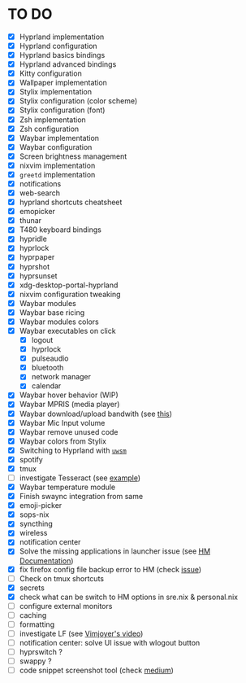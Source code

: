 # TO DO
- [x] Hyprland implementation
- [x] Hyprland configuration
- [x] Hyprland basics bindings
- [x] Hyprland advanced bindings
- [x] Kitty configuration
- [x] Wallpaper implementation
- [x] Stylix implementation
- [x] Stylix configuration (color scheme)
- [x] Stylix configuration (font)
- [x] Zsh implementation
- [x] Zsh configuration
- [x] Waybar implementation
- [x] Waybar configuration
- [x] Screen brightness management
- [x] nixvim implementation
- [x] `greetd` implementation
- [x] notifications
- [x] web-search
- [x] hyprland shortcuts cheatsheet
- [x] emopicker
- [x] thunar
- [x] T480 keyboard bindings
- [x] hypridle
- [x] hyprlock
- [x] hyprpaper
- [x] hyprshot
- [x] hyprsunset
- [x] xdg-desktop-portal-hyprland
- [x] nixvim configuration tweaking
- [x] Waybar modules
- [x] Waybar base ricing
- [x] Waybar modules colors
- [x] Waybar executables on click
  - [x] logout
  - [x] hyprlock
  - [x] pulseaudio
  - [x] bluetooth
  - [x] network manager
  - [x] calendar
- [x] Waybar hover behavior (WIP)
- [x] Waybar MPRIS (media player)
- [x] Waybar download/upload bandwith (see [this](https://www.reddit.com/r/unixporn/comments/1b1rmls/sway_catppuccin_mocha_ags_waybar/))
- [x] Waybar Mic Input volume
- [x] Waybar remove unused code
- [x] Waybar colors from Stylix
- [x] Switching to Hyprland with [`uwsm`](https://wiki.hyprland.org/Getting-Started/Master-Tutorial/#launching-hyprland)
- [x] spotify
- [x] tmux
- [ ] investigate Tesseract (see [example](https://github.com/AtaraxiaSjel/nixos-config/blob/61a428d955bb696d907935f65b764a8ab4acc8a2/profiles/workspace/wayland/hyprland.nix#L24C85-L24C94))
- [x] Waybar temperature module
- [x] Finish swaync integration from same
- [x] emoji-picker
- [x] sops-nix
- [x] syncthing
- [x] wireless
- [x] notification center
- [x] Solve the missing applications in launcher issue (see [HM Documentation](https://nix-community.github.io/home-manager/options.xhtml#opt-xdg.desktopEntries))
- [x] fix firefox config file backup error to HM (check [issue](https://github.com/nix-community/home-manager/issues/4199#issuecomment-2226810699))
- [ ] Check on tmux shortcuts
- [x] secrets
- [x] check what can be switch to HM options in sre.nix & personal.nix
- [ ] configure external monitors
- [ ] caching
- [ ] formatting
- [ ] investigate LF (see [Vimjoyer's video](https://www.youtube.com/watch?v=z8y_qRUYEWU))
- [ ] notification center: solve UI issue with wlogout button
- [ ] hyprswitch ?
- [ ] swappy ?
- [ ] code snippet screenshot tool (check [medium](https://medium.com/sysf/taking-easy-screenshots-of-your-code-with-this-awesome-cli-tool-bcc43aec653a))
